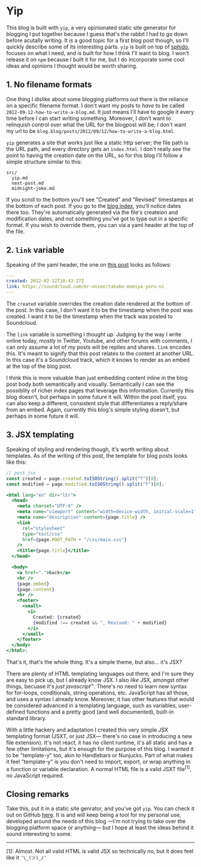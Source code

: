 # Yip

This blog is built with `yip`, a very opinionated static site generator for blogging I put together because I guess that's the rabbit I had to go down before acutally writing. It _is_ a good topic for a first blog post though, so I'll quickly describe some of its interesting parts. `yip` is built on top of [sphido](https://github.com/sphido/sphido), focuses on what I need, and is built for how I think I'll want to blog. I won't release it on `npm` because I built it for me, but I do incorporate some cool ideas and opinions I thought would be worth sharing.

## 1. No filename formats

One thing I dislike about some blogging platforms out there is the reliance on a specific filename format. I don't want my posts to _have_ to be called `2012-09-12-how-to-write-a-blog.md`. It just means I'll have to google it every time before I can start writing something. Moreover, I don't want to relinquish control over what the URL for the blogpost will be; I don't want my url to be `blog.blog/posts/2012/09/12/how-to-write-a-blog.html`.

`yip` generates a site that works just like a static http server; the file path is the URL path, and every directory gets an `index.html`. I don't really see the point to having the creation date on the URL, so for this blog I'll follow a simple structure similar to this:

```
src/
  yip.md
  next-post.md
  midnight-joke.md
```

If you scroll to the bottom you'll see "Created" and "Revised" timestamps at the bottom of each post. If you go to the [blog index](.), you'll notice dates there too. They're automatically generated via the file's createion and modification dates, and not something you've got to type out in a specific format. If you wish to override them, you can via a yaml header at the top of the file.

## 2. `link` variable

Speaking of the yaml header, the one on [this post](./midnight-joke) looks as follows:

```yaml
---
created: 2012-02-12T10:43:27Z
link: https://soundcloud.com/mr-onion/takako-mamiya-yoru-ni
---
```

The `created` variable overrides the creation date rendered at the bottom of the post. In this case, I don't want it to be the timestamp when the post was created. I want it to be the timestamp when the track was posted to Soundcloud.

The `link` variable is something I thought up. Judging by the way I write online today, mostly in Twitter, Youtube, and other forums with comments, I can only assume a lot of my posts will be replies and shares. `link` encodes this. It's meant to signify that this post relates to the content at another URL. In this case it's a Soundcloud track, which it knows to render as an embed at the top of the blog post.

I think this is more valuable than just embedding content inline in the blog post body both semantically and visually. Semantically I can see the possiblity of richer index pages that leverage this information. Currently this blog doesn't, but perhaps in some future it will. Within the post itself, you can also keep a different, consistent style that differentiates a reply/share from an embed. Again, currently this blog's simple styling doesn't, but perhaps in some future it will.

## 3. JSX templating

Speaking of styling and rendering though, it's worth writing about templates. As of the writing of this post, the template for blog posts looks like this:

```jsx
// post.jsx
const created = page.created.toISOString().split("T")[0];
const modified = page.modified.toISOString().split("T")[0];

<html lang="en" dir="ltr">
  <head>
    <meta charset="UTF-8" />
    <meta name="viewport" content="width=device-width, initial-scale=1" />
    <meta name="description" content={page.title} />
    <link
      rel="stylesheet"
      type="text/css"
      href={page.ROOT_PATH + "/css/main.css"}
    />
    <title>{page.title}</title>
  </head>

  <body>
    <a href=".">back</a>
    <hr />
    {page.embed}
    {page.content}
    <hr />
    <footer>
      <small>
        <i>
          Created: {created}
          {modified !== created && ", Revised: " + modified}
        </i>
      </small>
    </footer>
  </body>
</html>;
```

That's it, that's the whole thing. It's a simple theme, but also... it's JSX?

There are plenty of HTML templating languages out there, and I'm sure they are easy to pick up, but I already know JSX. I also _like_ JSX, amongst other things, becuase it's *just javascript*™. There's no need to learn new syntax for for-loops, conditionals, string operations, etc. JavaScript has all those, and uses a syntax I already know. Moreover, it has other features that would be considered advanced in a templating language, such as variables, user-defined functions and a pretty good (and well documented), built-in standard library.

With a little hackery and adaptation I created this very simple JSX templating format (JSXT, or just JSX— there's no case in introducing a new file extension). It's not react, it has no client runtime, it's all static and has a few other limitations, but it's enough for the purpose of this blog. I wanted it to be "template-y" too, akin to Handlebars or Nunjucks. Part of what makes it feel "template-y" is you don't need to import, export, or wrap anything in a function or variable declaration. A normal HTML file is a valid JSXT file<sup>[1]</sup>, no JavaScript required.

## Closing remarks

Take this, put it in a static site genrator, and you've got `yip`. You can check it out on GitHub [here](https://github.com/mrkev/blog/tree/0469d71996a70067e7b6bd411eb615011f6a8a6a/packages/builder). It is and will keep being a tool for my personal use, developed around the needs of this blog —I'm not trying to take over the blogging platform space or anything— but I hope at least the ideas behind it sound interesting to some.

---

[1]: Almost. Not all valid HTML is valid JSX so technically no, but it does feel like it `¯\_(ツ)_/¯`
